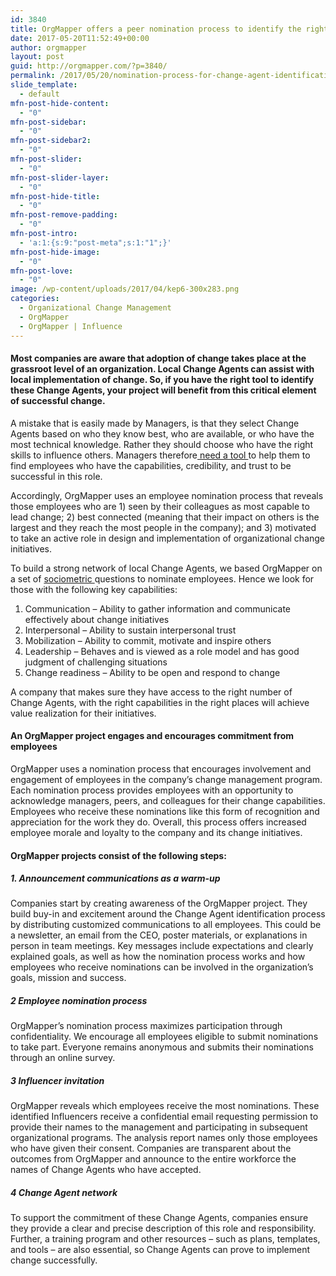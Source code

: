 ```yaml
---
id: 3840
title: OrgMapper offers a peer nomination process to identify the right Change Agents
date: 2017-05-20T11:52:49+00:00
author: orgmapper
layout: post
guid: http://orgmapper.com/?p=3840/
permalink: /2017/05/20/nomination-process-for-change-agent-identification/
slide_template:
  - default
mfn-post-hide-content:
  - "0"
mfn-post-sidebar:
  - "0"
mfn-post-sidebar2:
  - "0"
mfn-post-slider:
  - "0"
mfn-post-slider-layer:
  - "0"
mfn-post-hide-title:
  - "0"
mfn-post-remove-padding:
  - "0"
mfn-post-intro:
  - 'a:1:{s:9:"post-meta";s:1:"1";}'
mfn-post-hide-image:
  - "0"
mfn-post-love:
  - "0"
image: /wp-content/uploads/2017/04/kep6-300x283.png
categories:
  - Organizational Change Management
  - OrgMapper
  - OrgMapper | Influence
---
```

#### **Most companies are aware that adoption of change takes place at the grassroot level of an organization. Local Change Agents can assist with local implementation of change. So, if you have the right tool to identify these Change Agents, your project will benefit from this critical element of successful change.**

<span style="font-weight: 400;">A mistake that is easily made by Managers, is that they select Change Agents based on who they know best, who are available, or who have the most technical knowledge. Rather they should choose who have the right skills to influence others. Managers therefore<a href="http://orgmapper.com/top-7-organizational-change-management-software/" target="_blank" rel="noopener noreferrer"> need a tool </a>to help them to find employees who have the capabilities, credibility, and trust to be successful in this role. </span>

<span style="font-weight: 400;">Accordingly, OrgMapper uses an employee nomination process that reveals those employees who are 1) seen by their colleagues as most capable to lead change; 2) best connected (meaning that their impact on others is the largest and they reach the most people in the company); and 3) motivated to take an active role in design and implementation of organizational change initiatives.</span>

<span style="font-weight: 400;">To build a strong network of local Change Agents, we based OrgMapper on a set of <a href="http://orgmapper.com/organizational-network-diagrams-the-art-of-visualization/" target="_blank" rel="noopener noreferrer">sociometric </a>questions to nominate employees. Hence we look for those with the following key capabilities:</span>

  1. <span style="font-weight: 400;">Communication &#8211; Ability to gather information and communicate effectively about change initiatives</span>
  2. <span style="font-weight: 400;">Interpersonal &#8211; Ability to sustain interpersonal trust</span>
  3. <span style="font-weight: 400;">Mobilization &#8211; Ability to commit, motivate and inspire others</span>
  4. <span style="font-weight: 400;">Leadership &#8211; Behaves and is viewed as a role model and has good judgment of challenging situations</span>
  5. <span style="font-weight: 400;">Change readiness &#8211; Ability to be open and respond to change</span>

<span style="font-weight: 400;">A company that makes sure they have access to the right number of Change Agents, with the right capabilities in the right places will achieve value realization for their initiatives.</span>

#### **An OrgMapper project engages and encourages commitment from employees**

<span style="font-weight: 400;">OrgMapper uses a nomination process that encourages involvement and engagement of employees in the company’s change management program. Each nomination process provides employees with an opportunity to acknowledge managers, peers, and colleagues for their change capabilities. Employees who receive these nominations like this form of recognition and appreciation for the work they do. Overall, this process offers increased employee morale and loyalty to the company and its change initiatives.</span>

#### **OrgMapper projects consist of the following steps:**

##### **1. Announcement communications as a warm-up**

<span style="font-weight: 400;">Companies start by creating awareness of the OrgMapper project. They build buy-in and excitement around the Change Agent identification process by distributing customized communications to all employees. This could be a newsletter, an email from the CEO, poster materials, or explanations in person in team meetings. Key messages include expectations and clearly explained goals, as well as how the nomination process works and how employees who receive nominations can be involved in the organization’s goals, mission and success.</span>

##### **2** **Employee nomination process**

<span style="font-weight: 400;">OrgMapper&#8217;s nomination process maximizes participation through confidentiality. We encourage all employees eligible to submit nominations to take part. Everyone remains anonymous and submits their nominations through an online survey.</span>

##### **3** **Influencer invitation**

<span style="font-weight: 400;">OrgMapper reveals which employees receive the most nominations. These identified Influencers receive a confidential email requesting permission to provide their names to the management and participating in subsequent organizational programs. The analysis report names only those employees who have given their consent. Companies are transparent about the outcomes from OrgMapper and announce to the entire workforce the names of Change Agents who have accepted.</span>

##### **4** **Change Agent network**

<span style="font-weight: 400;">To support the commitment of these Change Agents, companies ensure they provide a clear and precise description of this role and responsibility. Further, a training program and other resources &#8211; such as plans, templates, and tools &#8211; are also essential, so Change Agents can prove to implement change successfully.  </span>